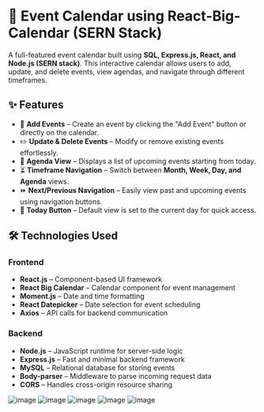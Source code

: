 # 📅 Event Calendar using React-Big-Calendar (SERN Stack)

A full-featured event calendar built using **SQL, Express.js, React, and Node.js (SERN stack)**. This interactive calendar allows users to add, update, and delete events, view agendas, and navigate through different timeframes.

## ✨ Features

- 📌 **Add Events** – Create an event by clicking the "Add Event" button or directly on the calendar.
- ✏️ **Update & Delete Events** – Modify or remove existing events effortlessly.
- 📅 **Agenda View** – Displays a list of upcoming events starting from today.
- ⏳ **Timeframe Navigation** – Switch between **Month, Week, Day, and Agenda** views.
- ⏩ **Next/Previous Navigation** – Easily view past and upcoming events using navigation buttons.
- 🎯 **Today Button** – Default view is set to the current day for quick access.

## 🛠️ Technologies Used

### **Frontend**
- **React.js** – Component-based UI framework
- **React Big Calendar** – Calendar component for event management
- **Moment.js** – Date and time formatting
- **React Datepicker** – Date selection for event scheduling
- **Axios** – API calls for backend communication

### **Backend**
- **Node.js** – JavaScript runtime for server-side logic
- **Express.js** – Fast and minimal backend framework
- **MySQL** – Relational database for storing events
- **Body-parser** – Middleware to parse incoming request data
- **CORS** – Handles cross-origin resource sharing

![image](https://github.com/user-attachments/assets/5138cded-0616-4242-b981-2cf51eec249a)
![image](https://github.com/user-attachments/assets/c891e63a-b2c2-4d86-ae14-7c0d7dc81e57)
![image](https://github.com/user-attachments/assets/c10ebfb0-cbd2-4d09-a02d-096c02775167)
![image](https://github.com/user-attachments/assets/7fcea116-e921-473c-bb76-dcac1b77ea2a)
![image](https://github.com/user-attachments/assets/0740655c-e28c-4d06-b290-461c6b730ce5)
